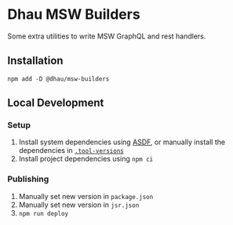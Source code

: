 # Dhau MSW Builders

Some extra utilities to write MSW GraphQL and rest handlers.

## Installation

```
npm add -D @dhau/msw-builders
```

## Local Development

### Setup

1. Install system dependencies using [ASDF](https://asdf-vm.com/), or manually install the dependencies in [`.tool-versions`](./.tool-versions)
2. Install project dependencies using `npm ci`

### Publishing

1. Manually set new version in `package.json`
2. Manually set new version in `jsr.json`
3. `npm run deploy`